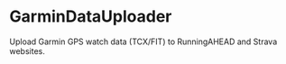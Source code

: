 GarminDataUploader
==================

Upload Garmin GPS watch data (TCX/FIT) to RunningAHEAD and Strava websites.
